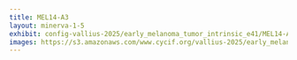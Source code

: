 ```yaml
---
title: MEL14-A3
layout: minerva-1-5
exhibit: config-vallius-2025/early_melanoma_tumor_intrinsic_e41/MEL14-A3
images: https://s3.amazonaws.com/www.cycif.org/vallius-2025/early_melanoma_tumor_intrinsic_e41/MEL14-A3-backup
---
```


